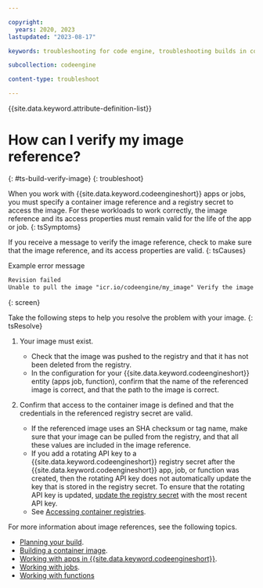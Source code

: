 ```yaml
---

copyright:
  years: 2020, 2023
lastupdated: "2023-08-17"

keywords: troubleshooting for code engine, troubleshooting builds in code engine, tips for builds in code engine, resolution of builds in code engine, builds, verify image reference, image reference, container image

subcollection: codeengine

content-type: troubleshoot

---
```


{{site.data.keyword.attribute-definition-list}}

# How can I verify my image reference? 
{: #ts-build-verify-image}
{: troubleshoot}


When you work with {{site.data.keyword.codeengineshort}} apps or jobs, you must specify a container image reference and a registry secret to access the image. For these workloads to work correctly, the image reference and its access properties must remain valid for the life of the app or job. 
{: tsSymptoms}

If you receive a message to verify the image reference, check to make sure that the image reference, and its access properties are valid. 
{: tsCauses}

Example error message 

```txt
Revision failed
Unable to pull the image "icr.io/codeengine/my_image" Verify the image reference. 
```
{: screen}


Take the following steps to help you resolve the problem with your image.
{: tsResolve}

1. Your image must exist. 
    * Check that the image was pushed to the registry and that it has not been deleted from the registry. 
    * In the configuration for your {{site.data.keyword.codeengineshort}} entity (apps job, function), confirm that the name of the referenced image is correct, and that the path to the image is correct. 

2. Confirm that access to the container image is defined and that the credentials in the referenced registry secret are valid. 
    * If the referenced image uses an SHA checksum or tag name, make sure that your image can be pulled from the registry, and that all these values are included in the image reference. 
    * If you add a rotating API key to a {{site.data.keyword.codeengineshort}} registry secret after the {{site.data.keyword.codeengineshort}} app, job, or function was created, then the rotating API key does not automatically update the key that is stored in the registry secret. To ensure that the rotating API key is updated, [update the registry secret](/docs/codeengine?topic=codeengine-secret#secret-update) with the most recent API key. 
    * See [Accessing container registries](/docs/codeengine?topic=codeengine-add-registry).

For more information about image references, see the following topics. 
* [Planning your build](/docs/codeengine?topic=codeengine-plan-build). 
* [Building a container image](/docs/codeengine?topic=codeengine-build-image).
* [Working with apps in {{site.data.keyword.codeengineshort}}](/docs/codeengine?topic=codeengine-application-workloads). 
* [Working with jobs](/docs/codeengine?topic=codeengine-job-plan).
* [Working with functions](/docs/codeengine?topic=codeengine-fun-work)




